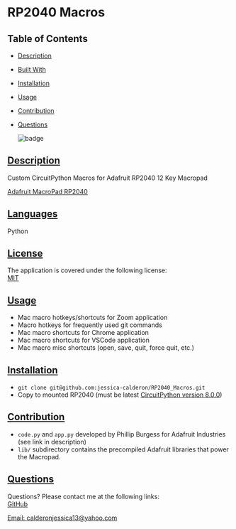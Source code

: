 # RP2040 Macros

## Table of Contents

* [Description](#description)
* [Built With](#languages)
* [Installation](#installation)
* [Usage](#usage)
* [Contribution](#contribution)
* [Questions](#questions)

    ![badge](https://img.shields.io/badge/license-MIT-blue)

## [Description](#table-of-contents)

Custom CircuitPython Macros for Adafruit RP2040 12 Key Macropad

[Adafruit MacroPad RP2040](https://cdn-learn.adafruit.com/downloads/pdf/adafruit-macropad-rp2040.pdf)

## [Languages](#table-of-contents)

Python

## [License](#table-of-contents)

The application is covered under the following license: <br>
    [MIT](https://choosealicense.com/licenses/MIT)

## [Usage](#table-of-contents)

* Mac macro hotkeys/shortcuts for Zoom application
* Macro hotkeys for frequently used git commands
* Mac macro shortcuts for Chrome application
* Mac macro shortcuts for VSCode application
* Mac macro misc shortcuts (open, save, quit, force quit, etc.)

## [Installation](#table-of-contents)

* `git clone git@github.com:jessica-calderon/RP2040_Macros.git`
* Copy to mounted RP2040 (must be latest [CircuitPython version 8.0.0](https://circuitpython.org/board/adafruit_macropad_rp2040/))

## [Contribution](#table-of-contents)
* `code.py` and `app.py` developed by Phillip Burgess for Adafruit Industries (see link in description)
* `lib/` subdirectory contains the precompiled Adafruit libraries that power the Macropad.

## [Questions](#table-of-contents)

Questions? Please contact me at the following links: <br>
[GitHub](https://github.com/jessica-calderon) <br>

[Email: calderonjessica13@yahoo.com](mailto:calderonjessica13@yahoo.com)
